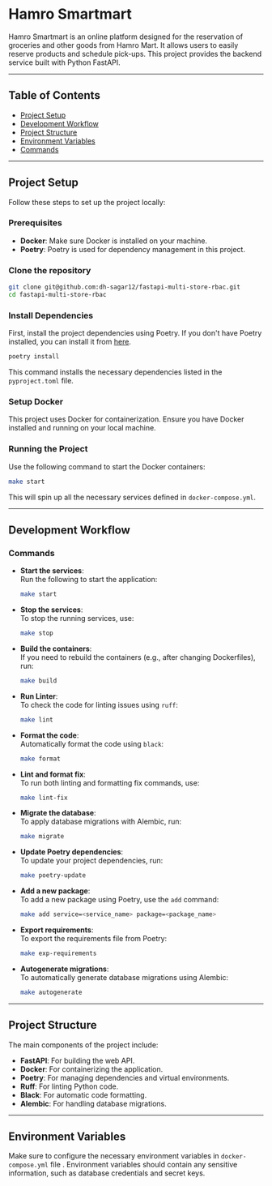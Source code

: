 # Hamro Smartmart

Hamro Smartmart is an online platform designed for the reservation of groceries and other goods from Hamro Mart. It allows users to easily reserve products and schedule pick-ups. This project provides the backend service built with Python FastAPI.

---

## Table of Contents

- [Project Setup](#project-setup)
- [Development Workflow](#development-workflow)
- [Project Structure](#project-structure)
- [Environment Variables](#environment-variables)
- [Commands](#commands)

---

## Project Setup

Follow these steps to set up the project locally:

### Prerequisites

- **Docker**: Make sure Docker is installed on your machine.
- **Poetry**: Poetry is used for dependency management in this project.

### Clone the repository

```bash
git clone git@github.com:dh-sagar12/fastapi-multi-store-rbac.git
cd fastapi-multi-store-rbac
```

### Install Dependencies

First, install the project dependencies using Poetry. If you don't have Poetry installed, you can install it from [here](https://python-poetry.org/docs/#installation).

```bash
poetry install
```

This command installs the necessary dependencies listed in the `pyproject.toml` file.

### Setup Docker

This project uses Docker for containerization. Ensure you have Docker installed and running on your local machine.

### Running the Project

Use the following command to start the Docker containers:

```bash
make start
```

This will spin up all the necessary services defined in `docker-compose.yml`.

---

## Development Workflow

### Commands

- **Start the services**:  
  Run the following to start the application:
  ```bash
  make start
  ```

- **Stop the services**:  
  To stop the running services, use:
  ```bash
  make stop
  ```

- **Build the containers**:  
  If you need to rebuild the containers (e.g., after changing Dockerfiles), run:
  ```bash
  make build
  ```

- **Run Linter**:  
  To check the code for linting issues using `ruff`:
  ```bash
  make lint
  ```

- **Format the code**:  
  Automatically format the code using `black`:
  ```bash
  make format
  ```

- **Lint and format fix**:  
  To run both linting and formatting fix commands, use:
  ```bash
  make lint-fix
  ```

- **Migrate the database**:  
  To apply database migrations with Alembic, run:
  ```bash
  make migrate
  ```

- **Update Poetry dependencies**:  
  To update your project dependencies, run:
  ```bash
  make poetry-update
  ```

- **Add a new package**:  
  To add a new package using Poetry, use the `add` command:
  ```bash
  make add service=<service_name> package=<package_name>
  ```

- **Export requirements**:  
  To export the requirements file from Poetry:
  ```bash
  make exp-requirements
  ```

- **Autogenerate migrations**:  
  To automatically generate database migrations using Alembic:
  ```bash
  make autogenerate
  ```

---

## Project Structure

The main components of the project include:

- **FastAPI**: For building the web API.
- **Docker**: For containerizing the application.
- **Poetry**: For managing dependencies and virtual environments.
- **Ruff**: For linting Python code.
- **Black**: For automatic code formatting.
- **Alembic**: For handling database migrations.

---

## Environment Variables

Make sure to configure the necessary environment variables in `docker-compose.yml` file . Environment variables should contain any sensitive information, such as database credentials and secret keys.
